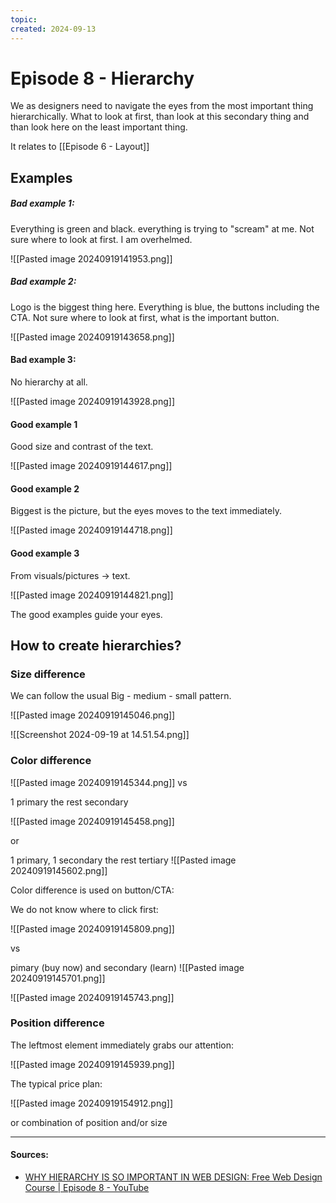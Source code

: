 ```yaml
---
topic: 
created: 2024-09-13
---
```


# Episode 8 - Hierarchy

We as designers need to navigate the eyes from the most important thing hierarchically. What to look at first, than look at this secondary thing and than look here on the least important thing.

It relates to [[Episode 6 - Layout]]

## Examples
##### Bad example 1:

Everything is green and black. everything is trying to "scream" at me. Not sure where to look at first. I am overhelmed.

![[Pasted image 20240919141953.png]]

##### Bad example 2:

Logo is the biggest thing here. Everything is blue, the buttons including the CTA. Not sure where to look at first, what is the important button.

![[Pasted image 20240919143658.png]]


#### Bad example 3:

No hierarchy at all.

![[Pasted image 20240919143928.png]]


#### Good example 1

Good size and contrast of the text.


![[Pasted image 20240919144617.png]]


#### Good example 2

Biggest is the picture, but the eyes moves to the text immediately.

![[Pasted image 20240919144718.png]]


#### Good example 3

From visuals/pictures -> text.

![[Pasted image 20240919144821.png]]


The good examples guide your eyes.


## How to create hierarchies?

### Size difference

We can follow the usual Big - medium - small pattern.

![[Pasted image 20240919145046.png]]

![[Screenshot 2024-09-19 at 14.51.54.png]]


### Color difference


![[Pasted image 20240919145344.png]]
vs

1 primary the rest secondary

![[Pasted image 20240919145458.png]]

or

1 primary, 1 secondary the rest tertiary
![[Pasted image 20240919145602.png]]

Color difference is used on button/CTA:

We do not know where to click first:

![[Pasted image 20240919145809.png]]

vs

pimary (buy now) and secondary (learn)
![[Pasted image 20240919145701.png]]

![[Pasted image 20240919145743.png]]


### Position difference


The leftmost element immediately grabs our attention:

![[Pasted image 20240919145939.png]]

The typical price plan:

![[Pasted image 20240919154912.png]]

or combination of position and/or size









___
#### Sources:
- [WHY HIERARCHY IS SO IMPORTANT IN WEB DESIGN: Free Web Design Course | Episode 8 - YouTube](https://www.youtube.com/watch?v=kOJ4c5THLQk&list=PLXC_gcsKLD6n7p6tHPBxsKjN5hA_quaPI&index=10)